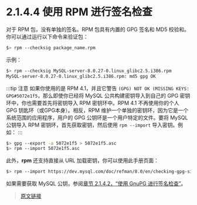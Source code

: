 # 2.1.4.4 使用 RPM 进行签名检查

对于 RPM 包，没有单独的签名。RPM 包具有内置的 GPG 签名和 MD5 校验和。你可以通过运行以下命令来验证包：

```bash
$> rpm --checksig package_name.rpm
```

示例：

```bash
$> rpm --checksig MySQL-server-8.0.27-0.linux_glibc2.5.i386.rpm
MySQL-server-8.0.27-0.linux_glibc2.5.i386.rpm: md5 gpg OK
```

:::tip 注意
如果你使用的是 RPM 4.1，并且它警告 `(GPG) NOT OK (MISSING KEYS: GPG#5072e1f5`，那么即使你已经将 MySQL 公共构建密钥导入到自己的 GPG 密钥环中，你也需要首先将密钥导入 RPM 密钥环中。RPM 4.1 不再使用你的个人 GPG 钥匙环（或GPG本身）。相反，RPM 维护一个单独的密钥环，因为它是一个系统范围的应用程序，用户的 GPG 公钥环是一个用户特定的文件。要将 MySQL 公钥导入 RPM 密钥环，首先获取密钥，然后使用 `rpm --import` 导入密钥。例如：
:::

```bash
$> gpg --export -a 5072e1f5 > 5072e1f5.asc
$> rpm --import 5072e1f5.asc
```

此外，**rpm** 还支持直接从 URL 加载密钥，你可以使用此手册页面：

```bash
$> rpm --import https://dev.mysql.com/doc/refman/8.0/en/checking-gpg-signature.html
```

如果需要获取 MySQL 公钥，参阅[章节 2.1.4.2，“使用 GnuPG 进行签名检查”](/2/2.1/2.1.4/2.1.4.2/checking-gpg-signature.html)。

> [原文链接](https://dev.mysql.com/doc/refman/8.0/en/checking-rpm-signature.html)
